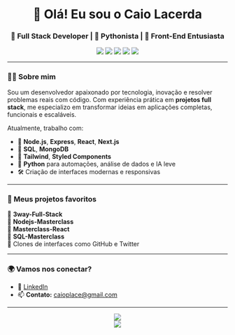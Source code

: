 <h1 align="center">👋 Olá! Eu sou o Caio Lacerda</h1>
<h3 align="center">🚀 Full Stack Developer | 🧠 Pythonista | 🎨 Front-End Entusiasta</h3>

<p align="center">
  <img src="https://img.shields.io/badge/JavaScript-F7DF1E?style=for-the-badge&logo=javascript&logoColor=000" />
  <img src="https://img.shields.io/badge/TypeScript-007ACC?style=for-the-badge&logo=typescript&logoColor=fff" />
  <img src="https://img.shields.io/badge/Python-3776AB?style=for-the-badge&logo=python&logoColor=fff" />
  <img src="https://img.shields.io/badge/HTML5-E34F26?style=for-the-badge&logo=html5&logoColor=fff" />
  <img src="https://img.shields.io/badge/CSS3-1572B6?style=for-the-badge&logo=css3&logoColor=fff" />
</p>

---

### 👨‍💻 Sobre mim
Sou um desenvolvedor apaixonado por tecnologia, inovação e resolver problemas reais com código. Com experiência prática em **projetos full stack**, me especializo em transformar ideias em aplicações completas, funcionais e escaláveis.

Atualmente, trabalho com:
- 🔧 **Node.js**, **Express**, **React**, **Next.js**
- 💾 **SQL**, **MongoDB**
- 🎨 **Tailwind**, **Styled Components**
- 🧠 **Python** para automações, análise de dados e IA leve
- 🛠️ Criação de interfaces modernas e responsivas

---

### 🧪 Meus projetos favoritos
🔹 **3way-Full-Stack**  
🔹 **Nodejs-Masterclass**  
🔹 **Masterclass-React**  
🔹 **SQL-Masterclass**  
🔹 Clones de interfaces como GitHub e Twitter

---

### 🌍 Vamos nos conectar?
- 💼 [LinkedIn]([https://www.linkedin.com/in/seu-usuario](https://www.linkedin.com/in/caio-lacerda-61b7081b9))
- 📫 **Contato:** caioplace@gmail.com

---

<p align="center">
  <img src="https://github-readme-stats.vercel.app/api/top-langs/?username=caioplcerda&layout=compact&theme=radical" />
  <br/>
  <img src="https://github-readme-stats.vercel.app/api?username=caioplcerda&show_icons=true&theme=radical" />
</p>

